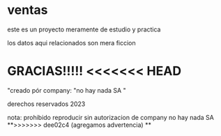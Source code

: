 # ventas
este es un proyecto meramente de estudio y practica

los datos aqui relacionados son mera ficcion 

GRACIAS!!!!!
<<<<<<< HEAD
=======

"creado pór company: "no hay nada SA "

derechos reservados 2023

nota: prohibido reproducir sin autorizacion de company no hay nada SA
**>>>>>>> dee02c4 (agregamos advertencia)
**